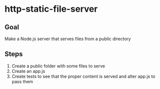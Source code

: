 # http-static-file-server

## Goal
Make a Node.js server that serves files from a public directory

## Steps
1. Create a public folder with some files to serve
1. Create an app.js
1. Create tests to see that the proper content is served and alter app.js to pass them
